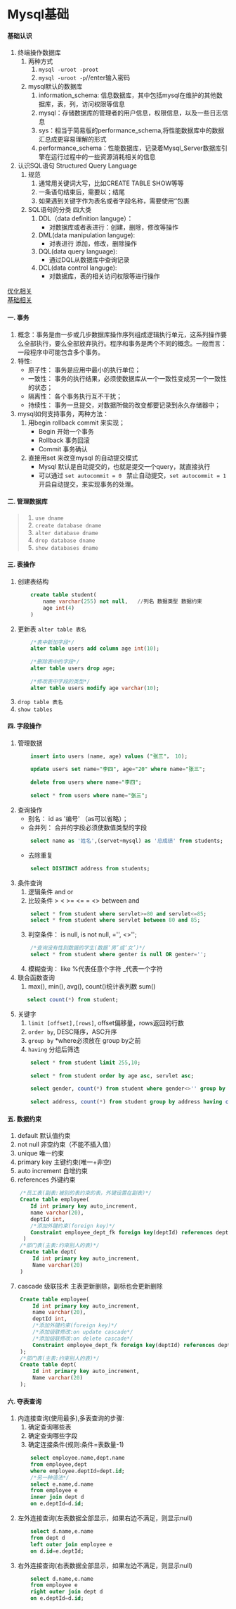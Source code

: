 # Mysql基础

#### 基础认识
1. 终端操作数据库
    1. 两种方式
        1. `mysql -uroot -proot`
        2. `mysql -uroot -p`//enter输入密码
    2. mysql默认的数据库
        1. information_schema: 信息数据库，其中包括mysql在维护的其他数据库，表，列，访问权限等信息
        2. mysql：存储数据库的管理者的用户信息，权限信息，以及一些日志信息
        3. sys：相当于简易版的performance_schema,将性能数据库中的数据汇总成更容易理解的形式
        4. performance_schema：性能数据库，记录着Mysql_Server数据库引擎在运行过程中的一些资源消耗相关的信息
2. 认识SQL语句 Structured Query Language
    1. 规范
        1. 通常用关键词大写，比如CREATE TABLE SHOW等等
        2. 一条语句结束后，需要以；结尾
        3. 如果遇到关键字作为表名或者字段名称，需要使用‘’包裹
    2. SQL语句的分类 四大类
        1. DDL（data definition languge）： 
            - 对数据库或者表进行：创建，删除，修改等操作  
        2. DML(data manipulation languge):
            - 对表进行 添加，修改，删除操作
        3. DQL(data query language):
            - 通过DQL从数据库中查询记录
        4. DCL(data control languge):
            - 对数据库，表的相关访问权限等进行操作


[优化相关](https://www.cnblogs.com/lijiasnong/p/9963905.html)  
[基础相关](https://www.cnblogs.com/yangyangfubin/p/8179172.html)
#### 一. 事务
1. 概念：事务是由一步或几步数据库操作序列组成逻辑执行单元，这系列操作要么全部执行，要么全部放弃执行。程序和事务是两个不同的概念。一般而言：一段程序中可能包含多个事务。
2. 特性:
    - 原子性： 事务是应用中最小的执行单位；
    - 一致性： 事务的执行结果，必须使数据库从一个一致性变成另一个一致性的状态；
    - 隔离性： 各个事务执行互不干扰；
    - 持续性： 事务一旦提交，对数据所做的改变都要记录到永久存储器中；
3. mysql如何支持事务，两种方法：
    1. 用begin  rollback  commit 来实现；
        - Begin 开始一个事务
        - Rollback 事务回滚
        - Commit 事务确认
    2. 直接用set 来改变mysql 的自动提交模式
        - Mysql 默认是自动提交的，也就是提交一个query，就直接执行
        - 可以通过 `set autocommit = 0 ` 禁止自动提交，` set autocommit = 1 ` 开启自动提交，来实现事务的处理。
#### 二. 管理数据库
> 1. ` use dname `
> 2. ` create database dname `
> 3. ` alter database dname `
> 4. ` drop database dname `
> 5. ` show databases dname `
#### 三. 表操作
1. 创建表结构
    ```sql
        create table student(
            name varchar(255) not null,   //列名 数据类型 数据约束
            age int(4)
        )
    ```
2. 更新表 `alter table 表名`
    ```sql
        /*表中新加字段*/
        alter table users add column age int(10);
        
        /*删除表中的字段*/
        alter table users drop age;
        
        /*修改表中字段的类型*/
        alter table users modify age varchar(10);
    ```
3. ` drop table 表名 `
4. ` show tables `
#### 四. 字段操作
1. 管理数据
    ```sql
        insert into users (name, age) values ("张三"， 10);
        
        update users set name="李四", age="20" where name="张三";
        
        delete from users where name="李四";
        
        select * from users where name="张三";
    ```
2. 查询操作
    - 别名：  id as '编号' （as可以省略）；
    - 合并列： 合并的字段必须使数值类型的字段
    ```sql
        select name as '姓名',(servet+mysql) as '总成绩' from students;
    ```
    - 去除重复
    ```sql
        select DISTINCT address from students;
    ```
3. 条件查询
    1. 逻辑条件 and or 
    2. 比较条件  >   <   >=   <=   =   <>   between and
    ```sql
        select * from student where servlet>=80 and servlet<=85;
        select * from student where servlet between 80 and 85;
    ```
    3. 判空条件： is null,  is not null,  ='',  <>'';
    ```sql
        /*查询没有性别数据的学生(数据‘男’或‘女’)*/
        select * from student where genter is null OR genter='';
    ```
    4. 模糊查询： like  %代表任意个字符  _代表一个字符
4. 联合函数查询
    1. max(),  min(),  avg(), count()统计表列数 sum()
    ```sql
       select count(*) from student;
    ```
5. 关键字
    1. ` limit [offset],[rows] `, offset偏移量，rows返回的行数
    2. ` order by `,  DESC降序，ASC升序
    3. ` group by ` *where必须放在 group by之前
    4. ` having ` 分组后筛选
    ```sql
        select * from student limit 255,10;
        
        select * from student order by age asc, servlet asc;
        
        select gender, count(*) from student where gender<>'' group by gender;  
        
        select address, count(*) from student group by address having count(*)>2; 
    ```
#### 五. 数据约束
1. default 默认值约束
2. not null 非空约束（不能不插入值）
3. unique 唯一约束
4. primary key 主键约束(唯一+非空)
5. auto increment 自增约束
6. references 外键约束
```sql
    /*员工表(副表:被别的表约束的表，外键设置在副表)*/
    Create table employee(
　　    Id int primary key auto_increment,
　　    name varchar(20),
　　    deptId int,
　　    /*添加外键约束(foreign key)*/
　　    Constraint employee_dept_fk foreign key(deptId) references dept(id)
     )
    /*部门表(主表:约束别人的表)*/
    Create table dept(
        Id int primary key auto_increment,
        Name varchar(20)
    )
```
7. cascade 级联技术 主表更新删除，副标也会更新删除
```sql
    Create table employee(
        Id int primary key auto_increment,
        name varchar(20),
        deptId int,
        /*添加外键约束(foreign key)*/
        /*添加级联修改:on update cascade*/
        /*添加级联修改:on delete cascade*/
        Constraint employee_dept_fk foreign key(deptId) references dept(id) on update cascade on delete cascade
    );
    /*部门表(主表:约束别人的表)*/
    Create table dept(
        Id int primary key auto_increment,
        Name varchar(20)
    );
```
#### 六. 夺表查询
1. 内连接查询(使用最多),多表查询的步骤:
    1. 确定查询哪些表
    2. 确定查询哪些字段
    3. 确定连接条件(规则:条件=表数量-1)
    ```sql
        select employee.name,dept.name
        from employee,dept
        where employee.deptId=dept.id;
        /*另一种语法*/
        select e.name,d.name
        from employee e
        inner join dept d
        on e.deptId=d.id;
    ```
2. 左外连接查询(左表数据全部显示，如果右边不满足，则显示null)
    ```sql
        select d.name,e.name
        from dept d
        left outer join employee e
        on d.id=e.deptId;
    ```
3. 右外连接查询(右表数据全部显示，如果左边不满足，则显示null)
    ```sql
        select d.name,e.name
        from employee e
        right outer join dept d
        on e.deptId=d.id;
    ```
    
    
